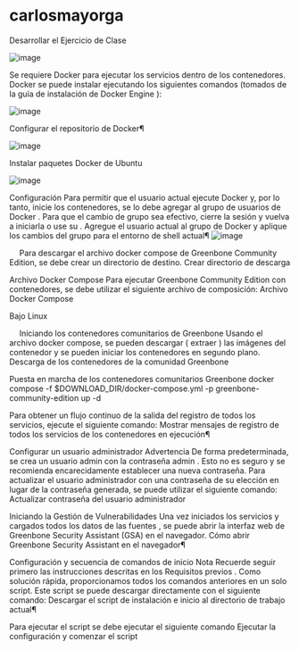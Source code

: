 # carlosmayorga
Desarrollar el Ejercicio de Clase

 ![image](https://github.com/user-attachments/assets/ae007692-d639-488e-ac5d-b270d1f4798d)


Se requiere Docker para ejecutar los servicios dentro de los contenedores. Docker se puede instalar ejecutando los siguientes comandos (tomados de la guía de instalación de Docker Engine ):

 ![image](https://github.com/user-attachments/assets/43cd8cdb-8932-456c-8c83-fd171497eee7)


Configurar el repositorio de Docker¶
 
 ![image](https://github.com/user-attachments/assets/72a0a534-bc77-42a2-917b-e7ef46c1fad0)

 
 
Instalar paquetes Docker de Ubuntu
 
 ![image](https://github.com/user-attachments/assets/a4915b57-76bf-4e84-92b8-47f3a6613a96)

 
 
Configuración 
Para permitir que el usuario actual ejecute Docker y, por lo tanto, inicie los contenedores, se lo debe agregar al grupo de usuarios de Docker . Para que el cambio de grupo sea efectivo, cierre la sesión y vuelva a iniciarla o use su .
Agregue el usuario actual al grupo de Docker y aplique los cambios del grupo para el entorno de shell actual¶
 ![image](https://github.com/user-attachments/assets/5110925a-6685-4eb8-9629-5ab84fa7eec2)

 
Para descargar el archivo docker compose de Greenbone Community Edition, se debe crear un directorio de destino.
Crear directorio de descarga
 
Archivo Docker Compose 
Para ejecutar Greenbone Community Edition con contenedores, se debe utilizar el siguiente archivo de composición:
Archivo Docker Compose
 
Bajo Linux
 
 
Iniciando los contenedores comunitarios de Greenbone 
Usando el archivo docker compose, se pueden descargar ( extraer ) las imágenes del contenedor y se pueden iniciar los contenedores en segundo plano.
Descarga de los contenedores de la comunidad Greenbone
 
 
Puesta en marcha de los contenedores comunitarios Greenbone
docker compose -f $DOWNLOAD_DIR/docker-compose.yml -p greenbone-community-edition up -d
 
Para obtener un flujo continuo de la salida del registro de todos los servicios, ejecute el siguiente comando:
Mostrar mensajes de registro de todos los servicios de los contenedores en ejecución¶
 
 
 
 
Configurar un usuario administrador 
Advertencia
De forma predeterminada, se crea un usuario admin con la contraseña admin . Esto no es seguro y se recomienda encarecidamente establecer una nueva contraseña.
Para actualizar el usuario administrador con una contraseña de su elección en lugar de la contraseña generada, se puede utilizar el siguiente comando:
Actualizar contraseña del usuario administrador
 

Iniciando la Gestión de Vulnerabilidades 
Una vez iniciados los servicios y cargados todos los datos de las fuentes , se puede abrir la interfaz web de Greenbone Security Assistant (GSA) en el navegador.
Cómo abrir Greenbone Security Assistant en el navegador¶
 
 

 
Configuración y secuencia de comandos de inicio 
Nota
Recuerde seguir primero las instrucciones descritas en los Requisitos previos .
Como solución rápida, proporcionamos todos los comandos anteriores en un solo script. Este script se puede descargar directamente con el siguiente comando:
Descargar el script de instalación e inicio al directorio de trabajo actual¶
 
Para ejecutar el script se debe ejecutar el siguiente comando
Ejecutar la configuración y comenzar el script
 
 
 
 
 
 
 
 
 
 
 
 


